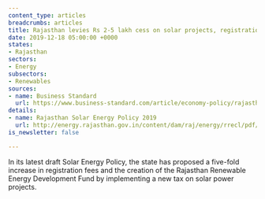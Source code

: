 ```yaml
---
content_type: articles
breadcrumbs: articles
title: Rajasthan levies Rs 2-5 lakh cess on solar projects, registration fee up 5x
date: 2019-12-18 05:00:00 +0000
states:
- Rajasthan
sectors:
- Energy
subsectors:
- Renewables
sources:
- name: Business Standard
  url: https://www.business-standard.com/article/economy-policy/rajasthan-levies-rs-2-5-lakh-cess-on-solar-projects-registration-fee-up-5x-119121000504_1.html
details:
- name: Rajasthan Solar Energy Policy 2019
  url: http://energy.rajasthan.gov.in/content/dam/raj/energy/rrecl/pdf/Home%20Page/Rajasthan%20Solar%20Energy%20Policy%202019.pdf
is_newsletter: false

---
```

In its latest draft Solar Energy Policy, the state has proposed a five-fold increase in registration fees and the creation of the Rajasthan Renewable Energy Development Fund by implementing a new tax on solar power projects.
